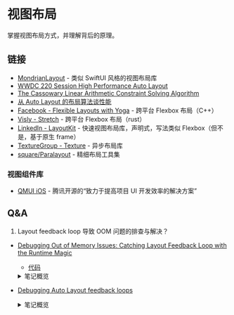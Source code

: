 # 视图布局

掌握视图布局方式，并理解背后的原理。

## 链接

- [MondrianLayout](https://github.com/muukii/MondrianLayout) - 类似 SwiftUI 风格的视图布局库
- [WWDC 220 Session High Performance Auto Layout](https://developer.apple.com/videos/play/wwdc2018/220)
- [The Cassowary Linear Arithmetic Constraint Solving Algorithm](https://constraints.cs.washington.edu/solvers/cassowary-tochi.pdf)
- [从 Auto Layout 的布局算法谈性能](https://draveness.me/layout-performance/)
- [Facebook - Flexible Layouts with Yoga](https://yogalayout.com/) - 跨平台 Flexbox 布局（C++）
- [Visly - Stretch](https://vislyhq.github.io/stretch/) - 跨平台 Flexbox 布局（rust）
- [LinkedIn - LayoutKit](https://github.com/linkedin/LayoutKit) - 快速视图布局库，声明式，写法类似 Flexbox（但不是，基于原生 frame）
- [TextureGroup - Texture](https://github.com/TextureGroup/Texture) - 异步布局库
- [square/Paralayout](https://github.com/square/Paralayout) - 精细布局工具集

### 视图组件库

- [QMUI iOS](https://github.com/QMUI/QMUI_iOS/) - 腾讯开源的“致力于提高项目 UI 开发效率的解决方案”

## Q&A

1. Layout feedback loop 导致 OOM 问题的排查与解决？ 
  - [Debugging Out of Memory Issues: Catching Layout Feedback Loop with the Runtime Magic](https://www.appcoda.com/layout-feedback-loop/)
    - [代码](https://github.com/rsrbk/LayoutLoopHunter)
    <details>
      <summary>笔记概览</summary>
      OOM 常见原因：

      - retain cycles;
      - race conditions;
      - abandoned threads;
      - deadlocks;
      - layout feedback loop.

      一般解决办法：
      
      - Allocations and Leaks instruments for resolving retain cycles and other types of leaks
      - Memory Debugger which has been introduced in Xcode 8 and replaces some functionality from Allocations and Leaks instruments
      - Thread Sanitizers help you find race conditions, abandoned threads or deadlocks

    </details>
  - [Debugging Auto Layout feedback loops](https://www.hackingwithswift.com/articles/59/debugging-auto-layout-feedback-loops)
    <details>
      <summary>笔记概览</summary>

      1. Go to the Product menu, hold down Option, and choose “Run…”
      2. Select the Arguments tab, and click + to add a new entry
      3. For iOS apps enter `-UIViewLayoutFeedbackLoopDebuggingThreshold 100`
      4. For macOS apps enter `-NSViewLayoutFeedbackLoopDebuggingThreshold 100`

    </details>

